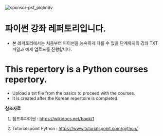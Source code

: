![sponsor-psf_piqlm6v](https://user-images.githubusercontent.com/46555978/51074202-793b3a00-16bf-11e9-95d6-141e92ec4217.png)


# 파이썬 강좌 레퍼토리입니다.
- 본 레퍼토리에서는 처음부터 파이썬을 능숙하게 다를 수 있을 단계까지의 강좌 TXT 파일과 예제 업로드를 진행합니다.


# This repertory is a Python courses repertory.

- Upload a txt file from the basics to proceed with the courses.
- It is created after the Korean repertoire is completed.


**참조자료**

1. 점프투파이썬 : https://wikidocs.net/book/1

2. Tutorialspoint Python : https://www.tutorialspoint.com/python/
